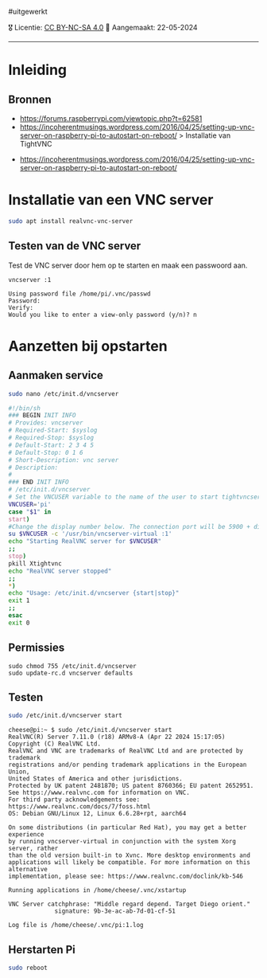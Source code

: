 #uitgewerkt 

🎖️ Licentie: [CC BY-NC-SA 4.0](https://creativecommons.org/licenses/by-nc-sa/4.0/)
📅 Aangemaakt: 22-05-2024

---
# Inleiding
## Bronnen
- https://forums.raspberrypi.com/viewtopic.php?t=62581
- https://incoherentmusings.wordpress.com/2016/04/25/setting-up-vnc-server-on-raspberry-pi-to-autostart-on-reboot/ > Installatie van TightVNC
* https://incoherentmusings.wordpress.com/2016/04/25/setting-up-vnc-server-on-raspberry-pi-to-autostart-on-reboot/

# Installatie van een VNC server

``` Bash
sudo apt install realvnc-vnc-server 
```
 
## Testen van de VNC server
Test de VNC server door hem op te starten en maak een passwoord aan.

```
vncserver :1
```

```
Using password file /home/pi/.vnc/passwd
Password: 
Verify:   
Would you like to enter a view-only password (y/n)? n
```

# Aanzetten bij opstarten
## Aanmaken service

``` Bash
sudo nano /etc/init.d/vncserver
```


``` Bash
#!/bin/sh
### BEGIN INIT INFO
# Provides: vncserver
# Required-Start: $syslog
# Required-Stop: $syslog
# Default-Start: 2 3 4 5
# Default-Stop: 0 1 6
# Short-Description: vnc server
# Description:
#
### END INIT INFO
# /etc/init.d/vncserver
# Set the VNCUSER variable to the name of the user to start tightvncserver under
VNCUSER='pi'
case "$1" in
start)
#Change the display number below. The connection port will be 5900 + display #
su $VNCUSER -c '/usr/bin/vncserver-virtual :1'
echo "Starting RealVNC server for $VNCUSER"
;;
stop)
pkill Xtightvnc
echo "RealVNC server stopped"
;;
*)
echo "Usage: /etc/init.d/vncserver {start|stop}"
exit 1
;;
esac
exit 0
```

## Permissies

```
sudo chmod 755 /etc/init.d/vncserver
sudo update-rc.d vncserver defaults
```

## Testen
```Bash
sudo /etc/init.d/vncserver start
```

```Output
cheese@pi:~ $ sudo /etc/init.d/vncserver start
RealVNC(R) Server 7.11.0 (r18) ARMv8-A (Apr 22 2024 15:17:05)
Copyright (C) RealVNC Ltd.
RealVNC and VNC are trademarks of RealVNC Ltd and are protected by trademark
registrations and/or pending trademark applications in the European Union,
United States of America and other jurisdictions.
Protected by UK patent 2481870; US patent 8760366; EU patent 2652951.
See https://www.realvnc.com for information on VNC.
For third party acknowledgements see:
https://www.realvnc.com/docs/7/foss.html
OS: Debian GNU/Linux 12, Linux 6.6.28+rpt, aarch64

On some distributions (in particular Red Hat), you may get a better experience
by running vncserver-virtual in conjunction with the system Xorg server, rather
than the old version built-in to Xvnc. More desktop environments and
applications will likely be compatible. For more information on this alternative
implementation, please see: https://www.realvnc.com/doclink/kb-546

Running applications in /home/cheese/.vnc/xstartup

VNC Server catchphrase: "Middle regard depend. Target Diego orient."
             signature: 9b-3e-ac-ab-7d-01-cf-51

Log file is /home/cheese/.vnc/pi:1.log
```

## Herstarten Pi
``` Bash
sudo reboot
```
  



